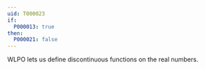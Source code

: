 ```yaml
---
uid: T000023
if:
  P000013: true
then:
  P000021: false
---
```

WLPO lets us define discontinuous functions on the real numbers.
